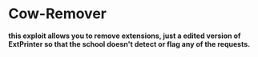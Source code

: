 # Cow-Remover
**this exploit allows you to remove extensions, just a edited version of ExtPrinter so that the school doesn't detect or flag any of the requests.**
